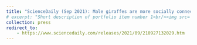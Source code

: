 ```yaml
---
title: "ScienceDaily (Sep 2021): Male giraffes are more socially connected than females"
# excerpt: "Short description of portfolio item number 1<br/><img src='/images/500x300.png'>"
collection: press
redirect_to:
    - https://www.sciencedaily.com/releases/2021/09/210927132029.htm
---
```

